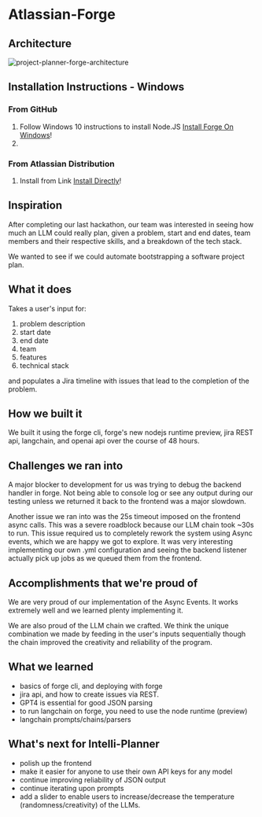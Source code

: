 # Atlassian-Forge

## Architecture
![project-planner-forge-architecture](https://github.com/Gary-Devs/projectmanagement-forge-app/assets/65584405/97ef5dce-9f60-4396-aec4-e42fa55591da)

## Installation Instructions - Windows

### From GitHub
1. Follow Windows 10 instructions to install Node.JS [Install Forge On Windows](https://developer.atlassian.com/platform/forge/installing-forge-on-windows/)!
2. 

### From Atlassian Distribution
1. Install from Link [Install Directly](https://developer.atlassian.com/console/install/8aa768aa-1796-44a5-8072-12a2b568d846?signature=780749fb21037b7880f34b775f92c7e0d3c406970756f477baeae58715efde203c57fbee7e8ad54d8339637d74cffe112995f003a028911d882870ca0c51236a&product=jira)!

## Inspiration

After completing our last hackathon, our team was interested in seeing how much an LLM could really plan, given a problem, start and end dates, team members and their respective skills, and a breakdown of the tech stack.

We wanted to see if we could automate bootstrapping a software project plan.


## What it does

Takes a user's input for: 

1. problem description
2. start date
3. end date
4. team
5. features
6. technical stack

and populates a Jira timeline with issues that lead to the completion of the problem.

## How we built it

We built it using the forge cli, forge's new nodejs runtime preview, jira REST api, langchain, and openai api over the course of 48 hours. 

## Challenges we ran into
A major blocker to development for us was trying to debug the backend handler in forge. Not being able to console log or see any output during our testing unless we returned it back to the frontend was a major slowdown. 

Another issue we ran into was the 25s timeout imposed on the frontend async calls. This was a severe roadblock because our LLM chain took ~30s to run. This issue required us to completely rework the system using Async events, which we are happy we got to explore. It was very interesting implementing our own .yml configuration and seeing the backend listener actually pick up jobs as we queued them from the frontend.

## Accomplishments that we're proud of

We are very proud of our implementation of the Async Events. It works extremely well and we learned plenty implementing it.

We are also proud of the LLM chain we crafted. We think the unique combination we made by feeding in the user's inputs sequentially though the chain improved the creativity and reliability of the program. 

## What we learned

- basics of forge cli, and deploying with forge
- jira api, and how to create issues via REST.
- GPT4 is essential for good JSON parsing
- to run langchain on forge, you need to use the node runtime (preview)
- langchain prompts/chains/parsers

## What's next for Intelli-Planner

- polish up the frontend
- make it easier for anyone to use their own API keys for any model
- continue improving reliability of JSON output
- continue iterating upon prompts
- add a slider to enable users to increase/decrease the temperature (randomness/creativity) of the LLMs.


